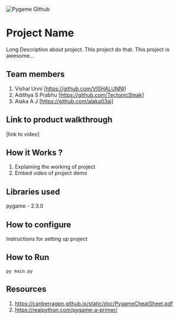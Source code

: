 ![Pygame GIthub](https://user-images.githubusercontent.com/64391274/229285417-80d68655-4282-4a33-87a2-20723c8dfcb0.png)



# Project Name
Long Description about project. This project do that. This project is awesome...
## Team members
1. Vishal Unni [https://github.com/VISHALUNNI]
2. Adithya S Prabhu [https://github.com/TectonicSteak]
3. Alaka A J [https://github.com/alaka03aj]
## Link to product walkthrough
[link to video]
## How it Works ?
1. Explaining the working of project
2. Embed video of project demo
## Libraries used
pygame - 2.3.0
## How to configure
Instructions for setting up project
## How to Run
```
py main.py
```
## Resources
1. https://canberragpn.github.io/static/doc/PygameCheatSheet.pdf
2. https://realpython.com/pygame-a-primer/
